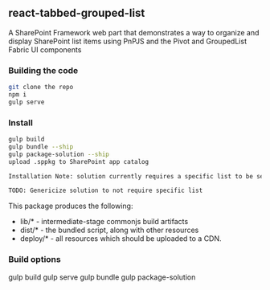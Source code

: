 ## react-tabbed-grouped-list

A SharePoint Framework web part that demonstrates a way to organize and display SharePoint list items using PnPJS and the Pivot and GroupedList Fabric UI components

### Building the code

```bash
git clone the repo
npm i
gulp serve
```

### Install
```bash
gulp build
gulp bundle --ship
gulp package-solution --ship
upload .sppkg to SharePoint app catalog

Installation Note: solution currently requires a specific list to be set up as detailed in the blog post: https://spmaestro.com/fabric-ui-react-groupedlists-inside-pivot-tabs/

TODO: Genericize solution to not require specific list
```

This package produces the following:

* lib/* - intermediate-stage commonjs build artifacts
* dist/* - the bundled script, along with other resources
* deploy/* - all resources which should be uploaded to a CDN.

### Build options

gulp build
gulp serve
gulp bundle
gulp package-solution

